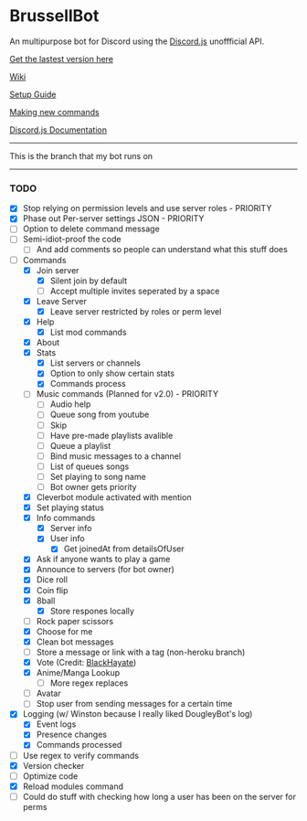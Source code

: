 # BrussellBot

An multipurpose bot for Discord using the [Discord.js](https://github.com/hydrabolt/discord.js/) unoffficial API.

[Get the lastest version here](https://github.com/brussell98/BrussellBot/releases/latest)

[Wiki](https://github.com/brussell98/BrussellBot/wiki)

[Setup Guide](https://github.com/brussell98/BrussellBot/wiki/Setup-Guide)

[Making new commands](https://github.com/brussell98/BrussellBot/wiki/New-Command-Guide)

[Discord.js Documentation](http://discordjs.readthedocs.org/en/latest/)

---

This is the branch that my bot runs on

---

### TODO

- [x] Stop relying on permission levels and use server roles - PRIORITY
- [x] Phase out Per-server settings JSON - PRIORITY
- [ ] Option to delete command message
- [ ] Semi-idiot-proof the code
	- [ ] And add comments so people can understand what this stuff does
- [ ] Commands
	- [x] Join server
		- [x] Silent join by default
		- [ ] Accept multiple invites seperated by a space
	- [x] Leave Server
		- [x] Leave server restricted by roles or perm level
	- [x] Help
		- [x] List mod commands
	- [x] About
	- [x] Stats
		- [x] List servers or channels
		- [x] Option to only show certain stats
		- [x] Commands process
	- [ ] Music commands (Planned for v2.0) - PRIORITY
		- [ ] Audio help
		- [ ] Queue song from youtube
		- [ ] Skip
		- [ ] Have pre-made playlists avalible
		- [ ] Queue a playlist
		- [ ] Bind music messages to a channel
		- [ ] List of queues songs
		- [ ] Set playing to song name
		- [ ] Bot owner gets priority
	- [x] Cleverbot module activated with mention
	- [x] Set playing status
	- [x] Info commands
		- [x] Server info
		- [x] User info
			- [x] Get joinedAt from detailsOfUser
	- [x] Ask if anyone wants to play a game
	- [x] Announce to servers (for bot owner)
	- [x] Dice roll
	- [x] Coin flip
	- [x] 8ball
		- [x] Store respones locally
	- [ ] Rock paper scissors
	- [x] Choose for me
	- [x] Clean bot messages
	- [ ] Store a message or link with a tag (non-heroku branch)
	- [x] Vote (Credit: [BlackHayate](https://github.com/BlackHayate))
	- [x] Anime/Manga Lookup
		- [ ] More regex replaces
	- [ ] Avatar
	- [ ] Stop user from sending messages for a certain time 
- [x] Logging (w/ Winston because I really liked DougleyBot's log)
	- [x] Event logs
	- [x] Presence changes
	- [x] Commands processed
- [ ] Use regex to verify commands
- [x] Version checker
- [ ] Optimize code
- [x] Reload modules command
- [ ] Could do stuff with checking how long a user has been on the server for perms
